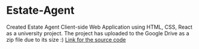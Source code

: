 # Estate-Agent
Created Estate Agent Client-side Web Application using HTML, CSS, React as a university project. 
The project has uploaded to the Google Drive as a zip file due to its size :)
[Link for the source code](https://drive.google.com/file/d/1Z32E9cB53gV7fhDCJf8JgKqpJyR8lUyC/view?usp=sharing)
